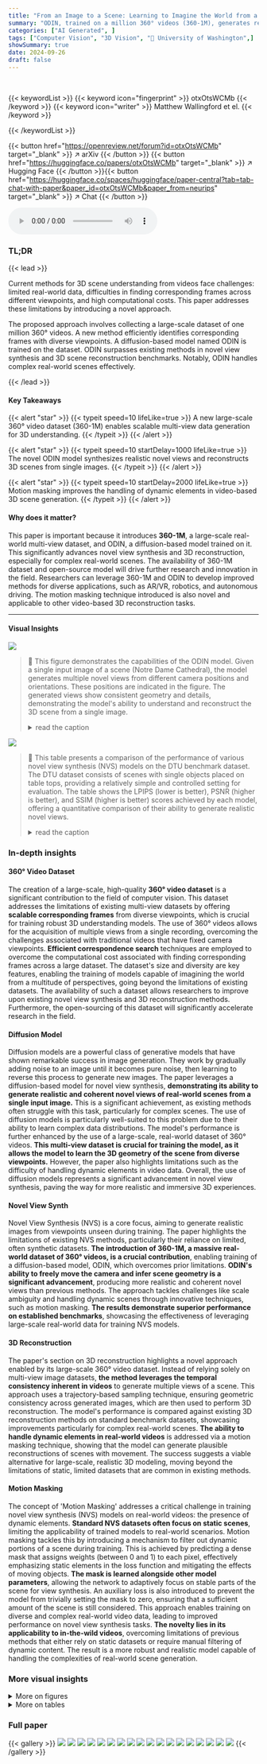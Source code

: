 ```yaml
---
title: "From an Image to a Scene: Learning to Imagine the World from a Million 360° Videos"
summary: "ODIN, trained on a million 360° videos (360-1M), generates realistic novel views and reconstructs 3D scenes from single images."
categories: ["AI Generated", ]
tags: ["Computer Vision", "3D Vision", "🏢 University of Washington",]
showSummary: true
date: 2024-09-26
draft: false
---
```


<br>

{{< keywordList >}}
{{< keyword icon="fingerprint" >}} otxOtsWCMb {{< /keyword >}}
{{< keyword icon="writer" >}} Matthew Wallingford et el. {{< /keyword >}}
 
{{< /keywordList >}}

{{< button href="https://openreview.net/forum?id=otxOtsWCMb" target="_blank" >}}
↗ arXiv
{{< /button >}}
{{< button href="https://huggingface.co/papers/otxOtsWCMb" target="_blank" >}}
↗ Hugging Face
{{< /button >}}{{< button href="https://huggingface.co/spaces/huggingface/paper-central?tab=tab-chat-with-paper&paper_id=otxOtsWCMb&paper_from=neurips" target="_blank" >}}
↗ Chat
{{< /button >}}




<audio controls>
    <source src="https://ai-paper-reviewer.com/otxOtsWCMb/podcast.wav" type="audio/wav">
    Your browser does not support the audio element.
</audio>


### TL;DR


{{< lead >}}

Current methods for 3D scene understanding from videos face challenges: limited real-world data, difficulties in finding corresponding frames across different viewpoints, and high computational costs. This paper addresses these limitations by introducing a novel approach. 

The proposed approach involves collecting a large-scale dataset of one million 360° videos. A new method efficiently identifies corresponding frames with diverse viewpoints. A diffusion-based model named ODIN is trained on the dataset. ODIN surpasses existing methods in novel view synthesis and 3D scene reconstruction benchmarks. Notably, ODIN handles complex real-world scenes effectively.

{{< /lead >}}


#### Key Takeaways

{{< alert "star" >}}
{{< typeit speed=10 lifeLike=true >}} A new large-scale 360° video dataset (360-1M) enables scalable multi-view data generation for 3D understanding. {{< /typeit >}}
{{< /alert >}}

{{< alert "star" >}}
{{< typeit speed=10 startDelay=1000 lifeLike=true >}} The novel ODIN model synthesizes realistic novel views and reconstructs 3D scenes from single images. {{< /typeit >}}
{{< /alert >}}

{{< alert "star" >}}
{{< typeit speed=10 startDelay=2000 lifeLike=true >}} Motion masking improves the handling of dynamic elements in video-based 3D scene generation. {{< /typeit >}}
{{< /alert >}}

#### Why does it matter?
This paper is important because it introduces **360-1M**, a large-scale real-world multi-view dataset, and ODIN, a diffusion-based model trained on it. This significantly advances novel view synthesis and 3D reconstruction, especially for complex real-world scenes. The availability of 360-1M dataset and open-source model will drive further research and innovation in the field.  Researchers can leverage 360-1M and ODIN to develop improved methods for diverse applications, such as AR/VR, robotics, and autonomous driving.  The motion masking technique introduced is also novel and applicable to other video-based 3D reconstruction tasks.

------
#### Visual Insights



![](https://ai-paper-reviewer.com/otxOtsWCMb/figures_1_1.jpg)

> 🔼 This figure demonstrates the capabilities of the ODIN model.  Given a single input image of a scene (Notre Dame Cathedral), the model generates multiple novel views from different camera positions and orientations. These positions are indicated in the figure. The generated views show consistent geometry and details, demonstrating the model's ability to understand and reconstruct the 3D scene from a single image.
> <details>
> <summary>read the caption</summary>
> Figure 1: By learning from the largest real-world, multi-view dataset to date, our model ODIN, can synthesize novel views of rich scenes from a single input image with free camera movement throughout the scene. We can then reconstruct the 3D scene geometry from these geometrically consistent generations.
> </details>





![](https://ai-paper-reviewer.com/otxOtsWCMb/tables_7_1.jpg)

> 🔼 This table presents a comparison of the performance of various novel view synthesis (NVS) models on the DTU benchmark dataset.  The DTU dataset consists of scenes with single objects placed on table tops, providing a relatively simple and controlled setting for evaluation. The table shows the LPIPS (lower is better), PSNR (higher is better), and SSIM (higher is better) scores achieved by each model, offering a quantitative comparison of their ability to generate realistic novel views.
> <details>
> <summary>read the caption</summary>
> Table 1: Comparison with other novel view synthesis models on the DTU benchmark which consists of single objects placed on table tops.
> </details>





### In-depth insights


#### 360° Video Dataset
The creation of a large-scale, high-quality **360° video dataset** is a significant contribution to the field of computer vision.  This dataset addresses the limitations of existing multi-view datasets by offering **scalable corresponding frames** from diverse viewpoints, which is crucial for training robust 3D understanding models.  The use of 360° videos allows for the acquisition of multiple views from a single recording, overcoming the challenges associated with traditional videos that have fixed camera viewpoints.  **Efficient correspondence search** techniques are employed to overcome the computational cost associated with finding corresponding frames across a large dataset.  The dataset's size and diversity are key features, enabling the training of models capable of imagining the world from a multitude of perspectives, going beyond the limitations of existing datasets.  The availability of such a dataset allows researchers to improve upon existing novel view synthesis and 3D reconstruction methods.  Furthermore, the open-sourcing of this dataset will significantly accelerate research in the field.

#### Diffusion Model
Diffusion models are a powerful class of generative models that have shown remarkable success in image generation.  They work by gradually adding noise to an image until it becomes pure noise, then learning to reverse this process to generate new images.  The paper leverages a diffusion-based model for novel view synthesis, **demonstrating its ability to generate realistic and coherent novel views of real-world scenes from a single input image.**  This is a significant achievement, as existing methods often struggle with this task, particularly for complex scenes. The use of diffusion models is particularly well-suited to this problem due to their ability to learn complex data distributions. The model's performance is further enhanced by the use of a large-scale, real-world dataset of 360° videos. **This multi-view dataset is crucial for training the model, as it allows the model to learn the 3D geometry of the scene from diverse viewpoints.**  However, the paper also highlights limitations such as the difficulty of handling dynamic elements in video data.  Overall, the use of diffusion models represents a significant advancement in novel view synthesis, paving the way for more realistic and immersive 3D experiences.

#### Novel View Synth
Novel View Synthesis (NVS) is a core focus, aiming to generate realistic images from viewpoints unseen during training.  The paper highlights the limitations of existing NVS methods, particularly their reliance on limited, often synthetic datasets.  **The introduction of 360-1M, a massive real-world dataset of 360° videos, is a crucial contribution**, enabling training of a diffusion-based model, ODIN, which overcomes prior limitations.  **ODIN's ability to freely move the camera and infer scene geometry is a significant advancement**, producing more realistic and coherent novel views than previous methods.  The approach tackles challenges like scale ambiguity and handling dynamic scenes through innovative techniques, such as motion masking.  **The results demonstrate superior performance on established benchmarks**, showcasing the effectiveness of leveraging large-scale real-world data for training NVS models.

#### 3D Reconstruction
The paper's section on 3D reconstruction highlights a novel approach enabled by its large-scale 360° video dataset.  Instead of relying solely on multi-view image datasets, **the method leverages the temporal consistency inherent in videos** to generate multiple views of a scene.  This approach uses a trajectory-based sampling technique, ensuring geometric consistency across generated images, which are then used to perform 3D reconstruction.  The model's performance is compared against existing 3D reconstruction methods on standard benchmark datasets, showcasing improvements particularly for complex real-world scenes. **The ability to handle dynamic elements in real-world videos** is addressed via a motion masking technique, showing that the model can generate plausible reconstructions of scenes with movement. The success suggests a viable alternative for large-scale, realistic 3D modeling, moving beyond the limitations of static, limited datasets that are common in existing methods.

#### Motion Masking
The concept of 'Motion Masking' addresses a critical challenge in training novel view synthesis (NVS) models on real-world videos: the presence of dynamic elements.  **Standard NVS datasets often focus on static scenes**, limiting the applicability of trained models to real-world scenarios.  Motion masking tackles this by introducing a mechanism to filter out dynamic portions of a scene during training.  This is achieved by predicting a dense mask that assigns weights (between 0 and 1) to each pixel, effectively emphasizing static elements in the loss function and mitigating the effects of moving objects. **The mask is learned alongside other model parameters**, allowing the network to adaptively focus on stable parts of the scene for view synthesis.  An auxiliary loss is also introduced to prevent the model from trivially setting the mask to zero, ensuring that a sufficient amount of the scene is still considered.  This approach enables training on diverse and complex real-world video data, leading to improved performance on novel view synthesis tasks.  **The novelty lies in its applicability to in-the-wild videos**, overcoming limitations of previous methods that either rely on static datasets or require manual filtering of dynamic content.  The result is a more robust and realistic model capable of handling the complexities of real-world scene generation.


### More visual insights

<details>
<summary>More on figures
</summary>


![](https://ai-paper-reviewer.com/otxOtsWCMb/figures_3_1.jpg)

> 🔼 This figure compares the trajectories of standard video recording and 360° video recording. The left panel shows a standard video, where the camera's viewpoint is fixed, resulting in a limited range of views and making it difficult to find corresponding frames with significantly different perspectives.  The right panel depicts a 360° video, where the camera's viewpoint is controllable, enabling the capture of a much wider range of views and greatly facilitating the identification of corresponding frames from diverse perspectives. This difference in viewpoint control is highlighted as a key advantage of using 360° video for creating multi-view datasets for novel view synthesis.
> <details>
> <summary>read the caption</summary>
> Figure 2: Left: An illustrative trajectory of standard video with the view point fixed at the time of capture. The fixed view point makes finding corresponding frames challenging. Right: The trajectory of a 360° video through the scene. The controllable camera enables alignment of views at different frames of the video.
> </details>



![](https://ai-paper-reviewer.com/otxOtsWCMb/figures_5_1.jpg)

> 🔼 This figure shows a qualitative comparison of novel view synthesis results on real-world scenes using three different methods: ODIN (the authors' method), Zero 1-to-3, and ZeroNVS.  For each scene, input views from the left and right are given, followed by the synthesized views generated by each method.  The figure highlights ODIN's superior ability to accurately model the geometry and details of complex real-world scenes, even generating unseen parts.
> <details>
> <summary>read the caption</summary>
> Figure 3: Qualitative comparison of novel view synthesis on real-world scenes. The left and right images are conditioned on camera views from the left and right respectively. In the middle scene of the kitchen, ODIN accurately models the geometry of the table counter and chairs as well as unseen parts of the scene such as the living room.
> </details>



![](https://ai-paper-reviewer.com/otxOtsWCMb/figures_6_1.jpg)

> 🔼 This figure shows three examples of 3D scenes generated by the ODIN model. Each example starts with a single input image (shown on the left) and then generates a sequence of images from different viewpoints along a trajectory indicated by red lines. The model is able to generate long-range consistent images showing unseen parts of the scenes. In one example, the model is able to accurately infer the geometry of the cathedral ceiling and hallway, even though they are not visible in the original input image.
> <details>
> <summary>read the caption</summary>
> Figure 4: Examples of generated 3D scenes using ODIN. The blue dot indicates the location of the input image and the red lines indicate the trajectory of the camera which generated the images. ODIN is capable of long-range generation of geometrically consistent images. In the bottom scene, we see the model accurately infers the geometry of the unseen cathedral ceiling and the long hallway.
> </details>



![](https://ai-paper-reviewer.com/otxOtsWCMb/figures_13_1.jpg)

> 🔼 This figure shows three bar charts visualizing the statistics of the 360-1M dataset.  Figure 5 displays the distribution of video durations, showing how many videos fall within specific time ranges. Figure 6 presents the distribution of videos across different categories, indicating the prevalence of each category in the dataset.  Figure 7 illustrates the distribution of videos based on their languages.
> <details>
> <summary>read the caption</summary>
> Figure 5: Video duration distribution in 360-1M. Figure 6: Video categories' distribution in 360-1M. Figure 7: Video language distribution in 360-1M.
> </details>



![](https://ai-paper-reviewer.com/otxOtsWCMb/figures_13_2.jpg)

> 🔼 This bar chart displays the distribution of languages present in the 360-1M dataset.  The x-axis represents the count of videos, while the y-axis lists the different languages.  English ('en') is by far the most prevalent language, followed by Spanish ('es'), with all other languages having significantly fewer videos.
> <details>
> <summary>read the caption</summary>
> Figure 7: Video language distribution in 360-1M.
> </details>



![](https://ai-paper-reviewer.com/otxOtsWCMb/figures_14_1.jpg)

> 🔼 This figure showcases the capabilities of the ODIN model in generating 3D scenes from a single input image.  It highlights ODIN's ability to generate geometrically consistent images along a camera trajectory, even inferring unseen parts of the scene (like the cathedral ceiling). The blue dot shows the input image location; red lines trace the camera's path.
> <details>
> <summary>read the caption</summary>
> Figure 4: Examples of generated 3D scenes using ODIN. The blue dot indicates the location of the input image and the red lines indicate the trajectory of the camera which generated the images. ODIN is capable of long-range generation of geometrically consistent images. In the bottom scene, we see the model accurately infers the geometry of the unseen cathedral ceiling and the long hallway.
> </details>



![](https://ai-paper-reviewer.com/otxOtsWCMb/figures_14_2.jpg)

> 🔼 This figure shows examples of 3D scenes generated by the ODIN model.  The model takes a single input image (indicated by a blue dot) and generates multiple views of the scene along a trajectory (red lines).  The generated scenes demonstrate ODIN's ability to create geometrically consistent images, even of unseen parts of the scene (e.g., the cathedral ceiling in the bottom example).
> <details>
> <summary>read the caption</summary>
> Figure 4: Examples of generated 3D scenes using ODIN. The blue dot indicates the location of the input image and the red lines indicate the trajectory of the camera which generated the images. ODIN is capable of long-range generation of geometrically consistent images. In the bottom scene, we see the model accurately infers the geometry of the unseen cathedral ceiling and the long hallway.
> </details>



![](https://ai-paper-reviewer.com/otxOtsWCMb/figures_15_1.jpg)

> 🔼 This figure displays examples of correspondences from the MVImageNet dataset, which was previously considered the largest multi-view dataset. It showcases pairs of images depicting various objects (toy mouse, ladder, toy tiger, ceiling lamp, toy rabbit, and light switch) from different viewpoints, highlighting the challenge of finding such correspondences in real-world data.  The images show various aspects of the objects to illustrate the diversity of views captured.
> <details>
> <summary>read the caption</summary>
> Figure 10: General example of correspondences from MVImageNet. Previously the largest multi-view dataset.
> </details>



</details>




<details>
<summary>More on tables
</summary>


![](https://ai-paper-reviewer.com/otxOtsWCMb/tables_8_1.jpg)
> 🔼 This table presents a comparison of 3D reconstruction performance on the Google Scanned Objects dataset.  It shows the Chamfer Distance and IoU (Intersection over Union) metrics for five different methods: MCC, SJC-I, Point-E, Zero-1-to-3, and the authors' proposed method, ODIN. Lower Chamfer Distance and higher IoU indicate better reconstruction performance.
> <details>
> <summary>read the caption</summary>
> Table 3: 3D reconstruction results on Google Scanned Objects [13].
> </details>

![](https://ai-paper-reviewer.com/otxOtsWCMb/tables_13_1.jpg)
> 🔼 This table presents a comparison of 3D reconstruction performance between the proposed method (Our Method) and the Zero 1-to-3 method on the 360-1M dataset.  The metrics used for comparison are Chamfer Distance (lower is better) and IoU (Intersection over Union, higher is better).  The results show that the proposed method significantly outperforms Zero 1-to-3 in terms of both metrics, indicating improved accuracy in 3D scene reconstruction.
> <details>
> <summary>read the caption</summary>
> Table 4: 3D reconstruction results on 360-1M [13]. Comparison with Zero 1-to-3.
> </details>

![](https://ai-paper-reviewer.com/otxOtsWCMb/tables_15_1.jpg)
> 🔼 This table shows the impact of different frame rates (FPS) when sampling video frames on the quality of novel view synthesis. The metrics used to assess the quality are LPIPS (Learned Perceptual Image Patch Similarity), PSNR (Peak Signal-to-Noise Ratio), and SSIM (Structural Similarity Index).  Lower LPIPS values indicate better perceptual similarity, while higher PSNR and SSIM values indicate better overall image quality. The table helps determine the optimal balance between computational cost (higher FPS means more computation) and model performance.
> <details>
> <summary>read the caption</summary>
> Table 5: Evaluation of LPIPS, PSNR, and SSIM at different frame rates (FPS) of sampling.
> </details>

![](https://ai-paper-reviewer.com/otxOtsWCMb/tables_15_2.jpg)
> 🔼 This table presents the results of an ablation study on the hyperparameter λ, which controls the strength of motion masking in the novel view synthesis model.  The study varied λ and measured the impact on the LPIPS, PSNR, and SSIM metrics, which are common evaluation metrics for image quality in novel view synthesis.  Lower LPIPS values indicate better perceptual similarity, while higher PSNR and SSIM values indicate better overall image quality.
> <details>
> <summary>read the caption</summary>
> Table 6: Ablation study over λ values for motion masking with novel view synthesis metrics.
> </details>

</details>




### Full paper

{{< gallery >}}
<img src="https://ai-paper-reviewer.com/otxOtsWCMb/1.png" class="grid-w50 md:grid-w33 xl:grid-w25" />
<img src="https://ai-paper-reviewer.com/otxOtsWCMb/2.png" class="grid-w50 md:grid-w33 xl:grid-w25" />
<img src="https://ai-paper-reviewer.com/otxOtsWCMb/3.png" class="grid-w50 md:grid-w33 xl:grid-w25" />
<img src="https://ai-paper-reviewer.com/otxOtsWCMb/4.png" class="grid-w50 md:grid-w33 xl:grid-w25" />
<img src="https://ai-paper-reviewer.com/otxOtsWCMb/5.png" class="grid-w50 md:grid-w33 xl:grid-w25" />
<img src="https://ai-paper-reviewer.com/otxOtsWCMb/6.png" class="grid-w50 md:grid-w33 xl:grid-w25" />
<img src="https://ai-paper-reviewer.com/otxOtsWCMb/7.png" class="grid-w50 md:grid-w33 xl:grid-w25" />
<img src="https://ai-paper-reviewer.com/otxOtsWCMb/8.png" class="grid-w50 md:grid-w33 xl:grid-w25" />
<img src="https://ai-paper-reviewer.com/otxOtsWCMb/9.png" class="grid-w50 md:grid-w33 xl:grid-w25" />
<img src="https://ai-paper-reviewer.com/otxOtsWCMb/10.png" class="grid-w50 md:grid-w33 xl:grid-w25" />
<img src="https://ai-paper-reviewer.com/otxOtsWCMb/11.png" class="grid-w50 md:grid-w33 xl:grid-w25" />
<img src="https://ai-paper-reviewer.com/otxOtsWCMb/12.png" class="grid-w50 md:grid-w33 xl:grid-w25" />
<img src="https://ai-paper-reviewer.com/otxOtsWCMb/13.png" class="grid-w50 md:grid-w33 xl:grid-w25" />
<img src="https://ai-paper-reviewer.com/otxOtsWCMb/14.png" class="grid-w50 md:grid-w33 xl:grid-w25" />
<img src="https://ai-paper-reviewer.com/otxOtsWCMb/15.png" class="grid-w50 md:grid-w33 xl:grid-w25" />
<img src="https://ai-paper-reviewer.com/otxOtsWCMb/16.png" class="grid-w50 md:grid-w33 xl:grid-w25" />
<img src="https://ai-paper-reviewer.com/otxOtsWCMb/17.png" class="grid-w50 md:grid-w33 xl:grid-w25" />
<img src="https://ai-paper-reviewer.com/otxOtsWCMb/18.png" class="grid-w50 md:grid-w33 xl:grid-w25" />
{{< /gallery >}}